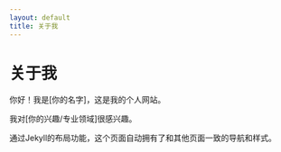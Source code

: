 ```yaml
---
layout: default
title: 关于我
---
```


# 关于我

你好！我是[你的名字]，这是我的个人网站。

我对[你的兴趣/专业领域]很感兴趣。

通过Jekyll的布局功能，这个页面自动拥有了和其他页面一致的导航和样式。
